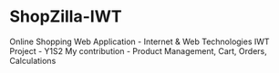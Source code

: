 # ShopZilla-IWT
Online Shopping Web Application - Internet & Web Technologies
IWT Project - Y1S2
My contribution - Product Management, Cart, Orders, Calculations
